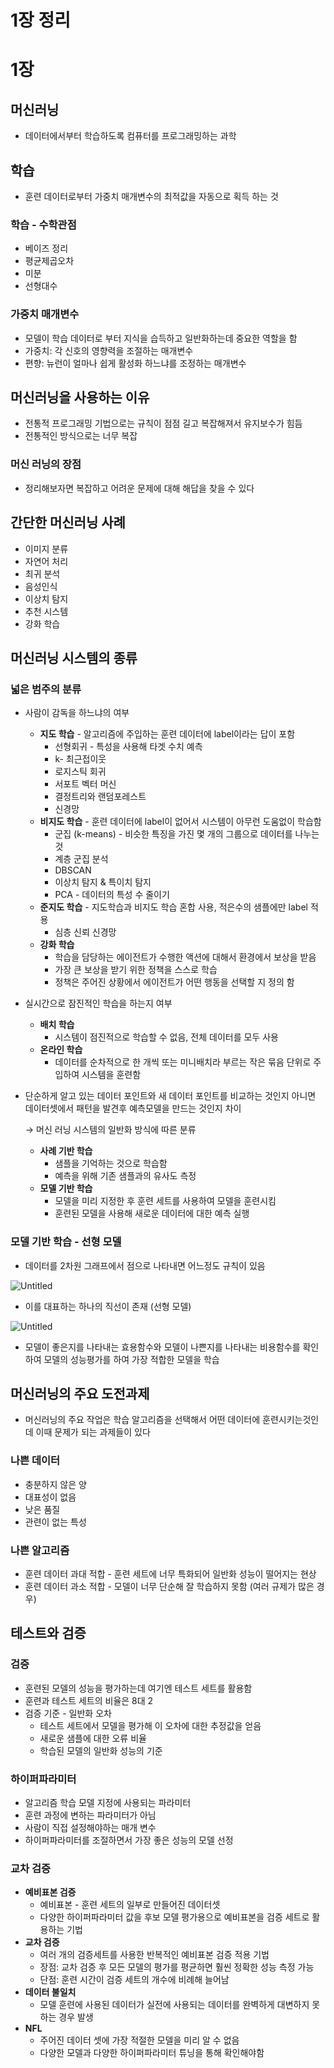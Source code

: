 # 1장 정리

# 1장

## 머신러닝

- 데이터에서부터 학습하도록 컴퓨터를 프로그래밍하는 과학

## 학습

- 훈련 데이터로부터 가중치 매개변수의 최적값을  자동으로 획득 하는 것

### 학습 - 수학관점

- 베이즈 정리
- 평균제곱오차
- 미분
- 선형대수

### 가중치 매개변수

- 모델이 학습 데이터로 부터 지식을 습득하고 일반화하는데 중요한 역할을 함
- 가중치:  각 신호의 영향력을 조절하는 매개변수
- 편향: 뉴런이 얼마나 쉽게 활성화 하느냐를 조정하는 매개변수

## 머신러닝을 사용하는 이유

- 전통적 프로그래밍 기법으로는 규칙이 점점 길고 복잡해져서 유지보수가 힘듬
- 전통적인 방식으로는 너무 복잡

### 머신 러닝의 장점

- 정리해보자면 복잡하고 어려운 문제에 대해 해답을 찾을 수 있다

## 간단한 머신러닝 사례

- 이미지 분류
- 자연어 처리
- 최귀 분석
- 음성인식
- 이상치 탐지
- 추천 시스템
- 강화 학습

## 머신러닝 시스템의 종류

### 넓은 범주의 분류

- 사람이 감독을 하느냐의 여부
    - **지도 학습** - 알고리즘에 주입하는 훈련 데이터에 label이라는 답이 포함
        - 선형회귀 - 특성을 사용해 타겟 수치 예측
        - k- 최근접이웃
        - 로지스틱 회귀
        - 서포트 벡터 머신
        - 결정트리와 랜덤포레스트
        - 신경망
    - **비지도 학습** - 훈련 데이터에 label이 없어서 시스템이 아무런 도움없이 학습함
        - 군집 (k-means) - 비슷한 특징을 가진 몇 개의 그룹으로 데이터를 나누는 것
        - 계층 군집 분석
        - DBSCAN
        - 이상치 탐지 & 특이치 탐지
        - PCA - 데이터의 특성 수 줄이기
    - **준지도 학습** - 지도학습과 비지도 학습 혼합 사용, 적은수의 샘플에만 label 적용
        - 심층 신뢰 신경망
    - **강화 학습**
        - 학습을 담당하는 에이전트가 수행한 액션에 대해서 환경에서 보상을 받음
        - 가장 큰 보상을 받기 위한 정책을 스스로 학습
        - 정책은 주어진 상황에서 에이전트가 어떤 행동을 선택할 지 정의 함
- 실시간으로 잠진적인 학습을 하는지 여부
    - **배치 학습**
        - 시스템이 점진적으로 학습할 수 없음, 전체 데이터를 모두 사용
    - **온라인 학습**
        - 데이터를 순차적으로 한 개씩 또는 미니배치라 부르는 작은 묶음 단위로 주입하여 시스템을 훈련함
- 단순하게 알고 있는 데이터 포인트와 새 데이터 포인트를 비교하는 것인지 아니면 데이터셋에서 패턴을 발견후 예측모델을 만드는 것인지 차이
    
    → 머신 러닝 시스템의 일반화 방식에 따른 분류
    
    - **사례 기반 학습**
        - 샘플을 기억하는 것으로 학습함
        - 예측을 위해 기존 샘플과의 유사도 측정
    - **모델 기반 학습**
        - 모델을 미리 지정한 후 훈련 세트를 사용하여 모델을 훈련시킴
        - 훈련된 모델을 사용해 새로운 데이터에 대한 예측 실행

### 모델 기반 학습 - 선형 모델

- 데이터를 2차원 그래프에서 점으로 나타내면 어느정도 규칙이 있음

![Untitled](1%E1%84%8C%E1%85%A1%E1%86%BC%20%E1%84%8C%E1%85%A5%E1%86%BC%E1%84%85%E1%85%B5%20860b5766edce400da3c1139a72fcd6c2/Untitled.png)

- 이를 대표하는 하나의 직선이 존재 (선형 모델)

![Untitled](1%E1%84%8C%E1%85%A1%E1%86%BC%20%E1%84%8C%E1%85%A5%E1%86%BC%E1%84%85%E1%85%B5%20860b5766edce400da3c1139a72fcd6c2/Untitled%201.png)

- 모델이 좋은지를 나타내는 효용함수와 모델이 나쁜지를 나타내는 비용함수를 확인하여 모델의 성능평가를 하여 가장 적합한 모델을 학습

## 머신러닝의 주요 도전과제

- 머신러닝의 주요 작업은 학습 알고리즘을 선택해서 어떤 데이터에 훈련시키는것인데 이때 문제가 되는 과제들이 있다

### 나쁜 데이터

- 충분하지 않은 양
- 대표성이 없음
- 낮은 품질
- 관련이 없는 특성

### 나쁜 알고리즘

- 훈련 데이터 과대 적합 - 훈련 세트에 너무 특화되어 일반화 성능이 떨어지는 현상
- 훈련 데이터 과소 적합 - 모델이 너무 단순해 잘 학습하지 못함 (여러 규제가 많은 경우)

## 테스트와 검증

### 검증

- 훈련된 모델의 성능을 평가하는데 여기엔 테스트 세트를 활용함
- 훈련과 테스트 세트의 비율은 8대 2
- 검증 기준 - 일반화 오차
    - 테스트 세트에서 모델을 평가해 이 오차에 대한 추정값을 얻음
    - 새로운 샘플에 대한 오류 비율
    - 학습된 모델의 일반화 성능의 기준

### 하이퍼파라미터

- 알고리즘 학습 모델 지정에 사용되는 파라미터
- 훈련 과정에 변하는 파라미터가 아님
- 사람이 직접 설정해야하는 매개 변수
- 하이퍼파라미터를 조절하면서 가장 좋은 성능의 모델 선정

### 교차 검증

- **예비표본 검증**
    - 예비표본 - 훈련 세트의 일부로 만들어진 데이터셋
    - 다양한 하이퍼파라미터 값을 후보 모델 평가용으로 예비표본을 검증 세트로 활용하는 기법
- **교차 검증**
    - 여러 개의 검증세트를 사용한 반복적인 예비표본 검증 적용 기법
    - 장점: 교차 검증 후 모든 모델의 평가를 평균하면 훨씬 정확한 성능 측정 가능
    - 단점: 훈련 시간이 검증 세트의 개수에 비례해 늘어남
- **데이터 불일치**
    - 모델 훈련에 사용된 데이터가 실전에 사용되는 데이터를 완벽하게 대변하지 못하는 경우 발생
- **NFL**
    - 주어진 데이터 셋에 가장 적절한 모델을 미리 알 수 없음
    - 다양한 모델과 다양한 하이퍼파라미터 튜닝을 통해 확인해야함